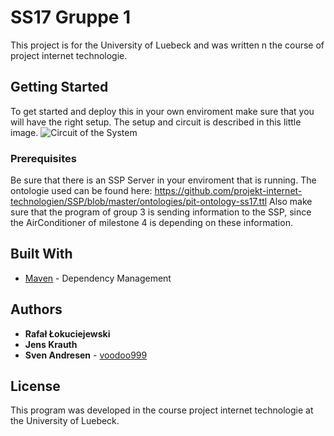 # SS17 Gruppe 1

This project is for the University of Luebeck and was written n the course of project internet technologie.

## Getting Started

To get started and deploy this in your own enviroment make sure that you will have the right setup. The setup and circuit is described in this little image.
![Circuit of the System](SS17-Gruppe1/curcuit.jpg)

### Prerequisites

Be sure that there is an SSP Server in your enviroment that is running. The ontologie used can be found here: https://github.com/projekt-internet-technologien/SSP/blob/master/ontologies/pit-ontology-ss17.ttl
Also make sure that the program of group 3 is sending information to the SSP, since the AirConditioner of milestone 4 is depending on these information.

## Built With

* [Maven](https://maven.apache.org/) - Dependency Management

## Authors

* **Rafał Łokuciejewski** 
* **Jens Krauth**
* **Sven Andresen** - [voodoo999](https://github.com/voodoo999)

## License

This program was developed in the course project internet technologie at the University of Luebeck. 
